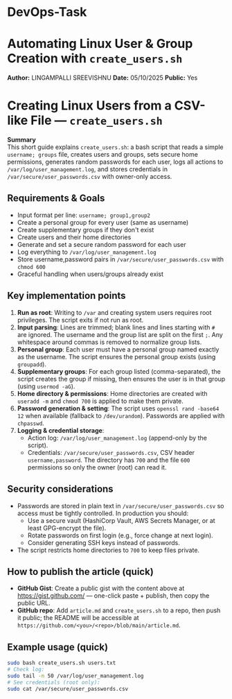 # DevOps-Task
# Automating Linux User & Group Creation with `create_users.sh`
 
**Author:** LINGAMPALLI SREEVISHNU
**Date:** 05/10/2025
**Public:** Yes
# Creating Linux Users from a CSV-like File — `create_users.sh`
**Summary**  
This short guide explains `create_users.sh`: a bash script that reads a simple `username; groups` file, creates users and groups, sets secure home permissions, generates random passwords for each user, logs all actions to `/var/log/user_management.log`, and stores credentials in `/var/secure/user_passwords.csv` with owner-only access.

## Requirements & Goals
- Input format per line: `username; group1,group2`
- Create a personal group for every user (same as username)
- Create supplementary groups if they don't exist
- Create users and their home directories
- Generate and set a secure random password for each user
- Log everything to `/var/log/user_management.log`
- Store username,password pairs in `/var/secure/user_passwords.csv` with `chmod 600`
- Graceful handling when users/groups already exist

## Key implementation points
1. **Run as root**: Writing to `/var` and creating system users requires root privileges. The script exits if not run as root.
2. **Input parsing**: Lines are trimmed; blank lines and lines starting with `#` are ignored. The username and the group list are split on the first `;`. Any whitespace around commas is removed to normalize group lists.
3. **Personal group**: Each user must have a personal group named exactly as the username. The script ensures the personal group exists (using `groupadd`).
4. **Supplementary groups**: For each group listed (comma-separated), the script creates the group if missing, then ensures the user is in that group (using `usermod -aG`).
5. **Home directory & permissions**: Home directories are created with `useradd -m` and `chmod 700` is applied to make them private.
6. **Password generation & setting**: The script uses `openssl rand -base64 12` when available (fallback to `/dev/urandom`). Passwords are applied with `chpasswd`.
7. **Logging & credential storage**:
   - Action log: `/var/log/user_management.log` (append-only by the script).
   - Credentials: `/var/secure/user_passwords.csv`, CSV header `username,password`. The directory has `700` and the file `600` permissions so only the owner (root) can read it.

## Security considerations
- Passwords are stored in plain text in `/var/secure/user_passwords.csv` so access must be tightly controlled. In production you should:
  - Use a secure vault (HashiCorp Vault, AWS Secrets Manager, or at least GPG-encrypt the file).
  - Rotate passwords on first login (e.g., force change at next login).
  - Consider generating SSH keys instead of passwords.
- The script restricts home directories to `700` to keep files private.

## How to publish the article (quick)
- **GitHub Gist**: Create a public gist with the content above at https://gist.github.com/ — one-click paste + publish, then copy the public URL.
- **GitHub repo**: Add `article.md` and `create_users.sh` to a repo, then push it public; the README will be accessible at `https://github.com/<you>/<repo>/blob/main/article.md`.

## Example usage (quick)
```bash
sudo bash create_users.sh users.txt
# Check log:
sudo tail -n 50 /var/log/user_management.log
# See credentials (root only):
sudo cat /var/secure/user_passwords.csv
